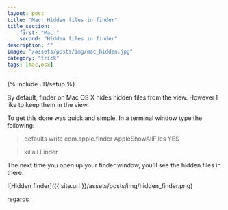 ```yaml
---
layout: post
title: "Mac: Hidden files in finder"
title_section:
    first: "Mac:"
    second: "Hidden files in finder"
description: ""
image: "/assets/posts/img/mac_hidden.jpg"
category: "trick"
tags: [mac,osx]
---
```

{% include JB/setup %}


By default, finder on Mac OS X hides hidden files from the view. However I like to keep them in the view.

To get this done was quick and simple. In a terminal window type the following:

> defaults write com.apple.finder AppleShowAllFiles YES

> killall Finder

The next time you open up your finder window, you'll see the hidden files in there.

![Hidden finder]({{ site.url }}/assets/posts/img/hidden_finder.png)

regards

